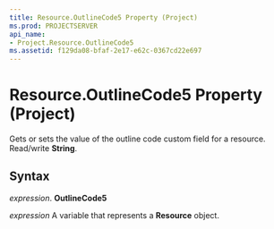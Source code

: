 ```yaml
---
title: Resource.OutlineCode5 Property (Project)
ms.prod: PROJECTSERVER
api_name:
- Project.Resource.OutlineCode5
ms.assetid: f129da08-bfaf-2e17-e62c-0367cd22e697
---
```



# Resource.OutlineCode5 Property (Project)

 Gets or sets the value of the outline code custom field for a resource. Read/write **String**.


## Syntax

 _expression_. **OutlineCode5**

 _expression_ A variable that represents a **Resource** object.



